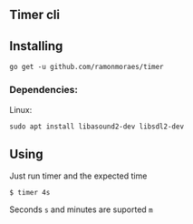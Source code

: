## Timer cli

## Installing

```
go get -u github.com/ramonmoraes/timer
```

### Dependencies:

Linux:
```
sudo apt install libasound2-dev libsdl2-dev
```

## Using

Just run timer and the expected time

```
$ timer 4s
```

Seconds `s` and minutes are suported `m`
